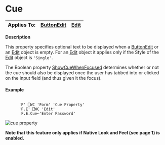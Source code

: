 




<h1 class="heading"><span class="name">Cue</span></h1>

| Applies To: | [ButtonEdit](./buttonedit.md) | [Edit](./edit.md) |
| --- | --- | ---  |


**Description**


This  property specifies optional text to be displayed when a [ButtonEdit](./buttonedit.md) or an [Edit](./edit.md) object is empty. For an [Edit](./edit.md) object it applies only if the Style of the [Edit](./edit.md) object is `'Single'`.


The  Boolean property [ShowCueWhenFocused](ShowCueWhenFocused.htm#ShowCueWhenFocused_Property)  determines whether or not the cue should also be displayed once the user has tabbed into or clicked on the input field (and thus given it the focus).

#### Example
```apl

      'F' ⎕WC 'Form' 'Cue Property'
      'F.E' ⎕WC 'Edit'
       F.E.Cue←'Enter Password'
```


![cue property](../img/cue-property.png)



**Note that this feature only applies if Native Look and Feel (see page 1) is enabled.**


